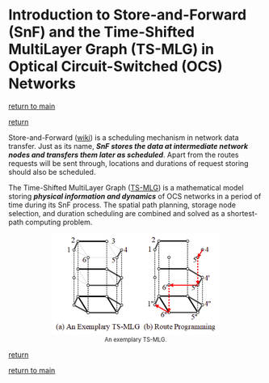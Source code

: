 # Introduction to Store-and-Forward (SnF) and the Time-Shifted MultiLayer Graph (TS-MLG) in Optical Circuit-Switched (OCS) Networks

[return to main](../../../index.md)

[return](../../research_exp.md)

Store-and-Forward ([wiki](https://en.wikipedia.org/wiki/Store_and_forward))
is a scheduling mechanism in network data transfer.
Just as its name, ***SnF stores the data at intermediate network nodes
and transfers them later as scheduled***.
Apart from the routes requests will be sent through,
locations and durations of request storing should also be scheduled. 

The Time-Shifted MultiLayer Graph
([TS-MLG](https://www.osapublishing.org/jocn/abstract.cfm?uri=jocn-8-3-162))
is a mathematical model storing ***physical information and dynamics*** of OCS networks
in a period of time during its SnF process.
The spatial path planning, storage node selection,
and duration scheduling are combined and solved as a shortest-path computing problem.

<div align="center">
    <img src="tsmlg.png" height="200" alt="TS-MLG" />
    <center style="font-size:80%">An exemplary TS-MLG.</center>
</div>

[return](../../research_exp.md)

[return to main](../../../index.md)
